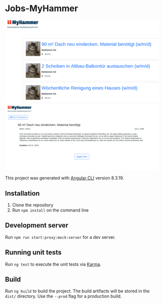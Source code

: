 # Jobs-MyHammer

![Image description](/src/assets/images/home_page.png)
![Image description](/src/assets/images/details_page.png)

This project was generated with [Angular CLI](https://github.com/angular/angular-cli) version 8.3.19.
## Installation
  1. Clone the repository
  2. Run `npm install` on the command line
   
## Development server

Run `npm run start:proxy:mock:server` for a dev server.

## Running unit tests

Run `ng test` to execute the unit tests via [Karma](https://karma-runner.github.io).

## Build

Run `ng build` to build the project. The build artifacts will be stored in the `dist/` directory. Use the `--prod` flag for a production build.


